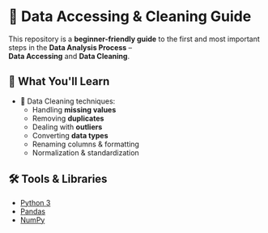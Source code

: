 # 🧹 Data Accessing & Cleaning Guide

This repository is a **beginner-friendly guide** to the first and most important steps in the **Data Analysis Process** –  
**Data Accessing** and **Data Cleaning**.

## 📌 What You'll Learn

- 🧽 Data Cleaning techniques:
  - Handling **missing values**
  - Removing **duplicates**
  - Dealing with **outliers**
  - Converting **data types**
  - Renaming columns & formatting
  - Normalization & standardization

## 🛠️ Tools & Libraries
- [Python 3](https://www.python.org/)
- [Pandas](https://pandas.pydata.org/)
- [NumPy](https://numpy.org/)


